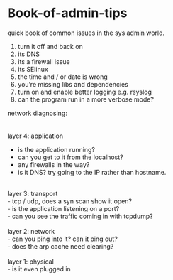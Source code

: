 # Book-of-admin-tips
quick book of common issues in the sys admin world.


1. turn it off and back on<br>
2. its DNS<br>
3. its a firewall issue<br>
4. its SElinux<br>
5. the time and / or date is wrong<br>
6. you’re missing libs and dependencies<br>
7. turn on and enable better logging e.g. rsyslog<br>
8. can the program run in a more verbose mode?<br>

network diagnosing:<br>
<br>
<br>
layer 4: application<br>
  - is the application running?<br>
  - can you get to it from the localhost?<br>
  - any firewalls in the way?<br>
  - is it DNS? try going to the IP rather than hostname.<br>
<br>
layer 3: transport<br>
  - tcp / udp, does a syn scan show it open?<br>
  - is the application listening on a port?<br>
  - can you see the traffic coming in with tcpdump?<br>
<br>
layer 2: network<br>
  - can you ping into it? can it ping out?<br>
  - does the arp cache need clearing?<br>
<br>
layer 1: physical<br>
  - is it even plugged in<br>
